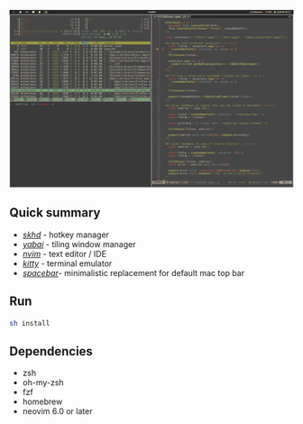 ![terminal layout](images/1.jpg)

## Quick summary

- *[skhd](https://github.com/koekeishiya/skhd)* - hotkey manager 
- *[yabai](https://github.com/koekeishiya/yabai)* - tiling window manager
- *[nvim](https://neovim.io)* - text editor / IDE
- *[kitty](https://sw.kovidgoyal.net/kitty/)* - terminal emulator
- *[spacebar](https://github.com/cmacrae/spacebar)*- minimalistic replacement for default mac top bar

## Run

```bash
sh install
```
## Dependencies

- zsh
- oh-my-zsh
- fzf
- homebrew
- neovim 6.0 or later
